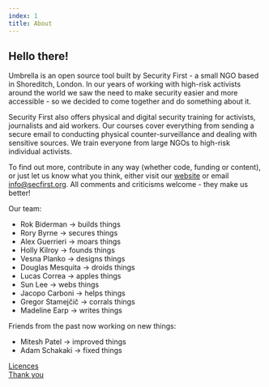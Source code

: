 ```yaml
---
index: 1
title: About
---
```

## Hello there!

Umbrella is an open source tool built by Security First - a small NGO based in Shoreditch, London. In our years of working with high-risk activists around the world we saw the need to make security easier and more accessible - so we decided to come together and do something about it.

Security First also offers physical and digital security training for activists, journalists and aid workers. Our courses cover everything from sending a secure email to conducting physical counter-surveillance and dealing with sensitive sources. We train everyone from large NGOs to high-risk individual activists.

To find out more, contribute in any way (whether code, funding or content), or just let us know what you think, either visit our [website](https://secfirst.org) or email info@secfirst.org. All comments and criticisms welcome - they make us better!

Our team:

*   Rok Biderman -> builds things
*   Rory Byrne -> secures things
*  	Alex Guerrieri -> moars things
*   Holly Kilroy -> founds things
*   Vesna Planko -> designs things
*   Douglas Mesquita -> droids things
*   Lucas Correa -> apples things
*   Sun Lee -> webs things
*   Jacopo Carboni -> helps things
*   Gregor Stamejčič -> corrals things 
*   Madeline Earp -> writes things

Friends from the past now working on new things:
*   Mitesh Patel -> improved things
*   Adam Schakaki -> fixed things

[Licences](umbrella://licences/)  
[Thank you](umbrella://thankyou/)
